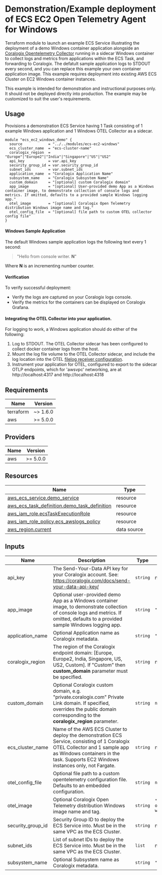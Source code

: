 # Demonstration/Example deployment of ECS EC2 Open Telemetry Agent for Windows 

Terraform module to launch an example ECS Service illustrating the deployment of a demo Windows container application alongside an [Coralogix Opentelemetry Collector](https://hub.docker.com/r/coralogixrepo/coralogix-otel-collector) running in a sidecar Windows container to collect logs and metrics from applications within the ECS Task, and forwarding to Coralogix. The defatult sample application logs to STDOUT every second, and you can replace this example your own container application image. This example requires deployment into existing AWS ECS Cluster on EC2 Windows container instances.

This example is intended for demonstration and instructional purposes only. It should not be deployed directly into production. The example may be customized to suit the user's requirements.

## Usage

Provisions a demonstration ECS Service having 1 Task consisting of 1 example Windows application and 1 Windows OTEL Collector as a sidecar.

```hcl
module "ecs_ec2_windows_demo" {
  source            = "../../modules/ecs-ec2-windows"
  ecs_cluster_name  = "ecs-cluster-name"
  coralogix_region  = "Europe"|"Europe2"|"India"|"Singapore"|"US"|"US2"
  api_key           = var.api_key
  security_group_id = var.security_group_id
  subnet_ids        = var.subnet_ids
  application_name  = "Coralogix Application Name"
  subsystem_name    = "Coralogix Subsystem Name"
  custom_domain     = "[optional] custom Coralogix domain"
  app_image         = "[optional] User-provided demo App as a Windows container image, to demonstrate collection of console logs and metrics. If omitted, defaults to a provided sample Windows logging app."
  otel_image        = "[optional] Coralogix Open Telemetry distribution Windows image name and tag."
  otel_config_file  = "[optional] file path to custom OTEL collector config file"
}
```

#### Windows Sample Application
The default Windows sample application logs the following text every 1 second: 
> "Hello from console writer. __N__"

Where __N__ is an incrementing number counter. 

#### Verification
To verify successful deployment:
* Verify the logs are captured on your Coralogix logs console. 
* Verify the metrics for the containers can be displayed on Coralogix Grafana.

#### Integrating the OTEL Collector into your application.

For logging to work, a Windows application should do either of the following:
1. Log to STDOUT. The OTEL Collector sidecar has been configured to collect docker container logs from the host.
2. Mount the log file volume to the OTEL Collector sidecar, and include the log location into the OTEL [filelog receiver configuration](./otel_ecs_ec2_win.config.yaml).
3. Instrument your application for OTEL, configured to export to the sidecar OTLP endpoints, which for 'awsvpc' networking, are at http://localhost:4317 and http://localhost:4318 

## Requirements

| Name | Version |
|------|---------|
| terraform | ~> 1.6.0 |
| aws | >= 5.0.0 |

## Providers

| Name | Version |
|------|---------|
| aws | >= 5.0.0 |

## Resources

| Name | Type |
|------|------|
| [aws_ecs_service.demo_service](https://registry.terraform.io/providers/hashicorp/aws/latest/docs/resources/ecs_service) | resource |
| [aws_ecs_task_definition.demo_task_definition](https://registry.terraform.io/providers/hashicorp/aws/latest/docs/resources/ecs_task_definition) | resource |
| [aws_iam_role.ecsTaskExecutionRole](https://registry.terraform.io/providers/hashicorp/aws/latest/docs/resources/iam_role) | resource |
| [aws_iam_role_policy.ecs_awslogs_policy](https://registry.terraform.io/providers/hashicorp/aws/latest/docs/resources/iam_role_policy) | resource |
| [aws_region.current](https://registry.terraform.io/providers/hashicorp/aws/latest/docs/data-sources/region) | data source |

## Inputs

| Name | Description | Type | Default | Required |
|------|-------------|------|---------|:--------:|
| api\_key | The Send-Your-Data API key for your Coralogix account. See: https://coralogix.com/docs/send-your-data-api-key/ | `string` | n/a | yes |
| app\_image | Optional user-provided demo App as a Windows container image, to demonstrate collection of console logs and metrics. If omitted, defaults to a provided sample Windows logging app. | `string` | `""` | no |
| application\_name | Optional Application name as Coralogix metadata. | `string` | `"ECS-Windows-Demo"` | no |
| coralogix\_region | The region of the Coralogix endpoint domain: [Europe, Europe2, India, Singapore, US, US2, Custom]. If "Custom" then __custom\_domain__ parameter must be specified. | `string` | n/a | yes |
| custom\_domain | Optional Coralogix custom domain, e.g. "private.coralogix.com" Private Link domain. If specified, overrides the public domain corresponding to the __coralogix\_region__ parameter. | `string` | `null` | no |
| ecs\_cluster\_name | Name of the AWS ECS Cluster to deploy the demonstration ECS Service, consisting of 1 Coralogix OTEL Collector and 1 sample app as Windows containers in the task. Supports EC2 Windows instances only, not Fargate. | `string` | n/a | yes |
| otel\_config\_file | Optional file path to a custom opentelemetry configuration file. Defaults to an embedded configuration. | `string` | `null` | no |
| otel\_image | Optional Coralogix Open Telemetry distribution Windows image name and tag. | `string` | `"coralogixrepo/coralogix-otel-collector:0.1.0-windowsserver-1809"` | no |
| security\_group\_id | Security Group ID to deploy the ECS Service into. Must be in the same VPC as the ECS Cluster. | `string` | n/a | yes |
| subnet\_ids | List of subnet IDs to deploy the ECS Service into. Must be in the same VPC as the ECS Cluster. | `list` | n/a | yes |
| subsystem\_name | Optional Subsystem name as Coralogix metadata. | `string` | `"ECS-Windows-Demo"` | no |
